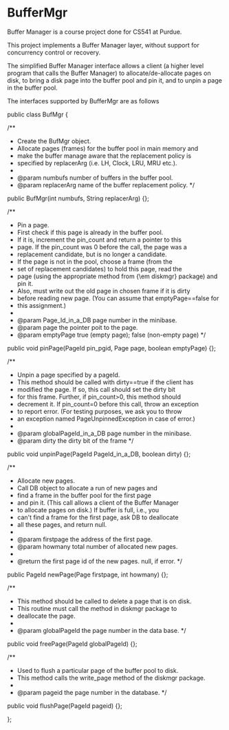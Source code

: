 # BufferMgr

Buffer Manager is a course project done for CS541 at Purdue.

This project implements a Buffer Manager layer, without support for concurrency control or recovery.

The simplified Buffer Manager interface  allows a client (a higher level program that calls the Buffer Manager) to allocate/de-allocate pages on disk, to bring a disk page into the buffer pool and pin it, and to unpin a page in the buffer pool.

The interfaces supported by BufferMgr are as follows


public class BufMgr {

  /**
   * Create the BufMgr object.
   * Allocate pages (frames) for the buffer pool in main memory and
   * make the buffer manage aware that the replacement policy is
   * specified by replacerArg (i.e. LH, Clock, LRU, MRU etc.).
   *
   * @param numbufs number of buffers in the buffer pool.
   * @param replacerArg name of the buffer replacement policy.
   */

  public BufMgr(int numbufs, String replacerArg) {};

  /** 
   * Pin a page.
   * First check if this page is already in the buffer pool.  
   * If it is, increment the pin_count and return a pointer to this 
   * page.  If the pin_count was 0 before the call, the page was a 
   * replacement candidate, but is no longer a candidate.
   * If the page is not in the pool, choose a frame (from the 
   * set of replacement candidates) to hold this page, read the 
   * page (using the appropriate method from {\em diskmgr} package) and pin it.
   * Also, must write out the old page in chosen frame if it is dirty 
   * before reading new page.  (You can assume that emptyPage==false for
   * this assignment.)
   *
   * @param Page_Id_in_a_DB page number in the minibase.
   * @param page the pointer poit to the page.
   * @param emptyPage true (empty page); false (non-empty page)
   */

  public void pinPage(PageId pin_pgid, Page page, boolean emptyPage) {};

   /**
   * Unpin a page specified by a pageId.
   * This method should be called with dirty==true if the client has
   * modified the page.  If so, this call should set the dirty bit 
   * for this frame.  Further, if pin_count>0, this method should 
   * decrement it. If pin_count=0 before this call, throw an exception
   * to report error.  (For testing purposes, we ask you to throw
   * an exception named PageUnpinnedException in case of error.)
   *
   * @param globalPageId_in_a_DB page number in the minibase.
   * @param dirty the dirty bit of the frame
   */

  public void unpinPage(PageId PageId_in_a_DB, boolean dirty) {};

  /** 
   * Allocate new pages.
   * Call DB object to allocate a run of new pages and 
   * find a frame in the buffer pool for the first page
   * and pin it. (This call allows a client of the Buffer Manager
   * to allocate pages on disk.) If buffer is full, i.e., you 
   * can't find a frame for the first page, ask DB to deallocate 
   * all these pages, and return null.
   *
   * @param firstpage the address of the first page.
   * @param howmany total number of allocated new pages.
   *
   * @return the first page id of the new pages.  null, if error.
   */

  public PageId newPage(Page firstpage, int howmany) {};

  /**
   * This method should be called to delete a page that is on disk.
   * This routine must call the method in diskmgr package to 
   * deallocate the page. 
   *
   * @param globalPageId the page number in the data base.
   */

  public void freePage(PageId globalPageId) {};

  /**
   * Used to flush a particular page of the buffer pool to disk.
   * This method calls the write_page method of the diskmgr package.
   *
   * @param pageid the page number in the database.
   */

  public void flushPage(PageId pageid) {};

};